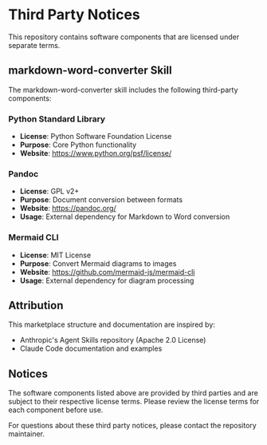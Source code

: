 # Third Party Notices

This repository contains software components that are licensed under separate terms.

## markdown-word-converter Skill

The markdown-word-converter skill includes the following third-party components:

### Python Standard Library
- **License**: Python Software Foundation License
- **Purpose**: Core Python functionality
- **Website**: https://www.python.org/psf/license/

### Pandoc
- **License**: GPL v2+
- **Purpose**: Document conversion between formats
- **Website**: https://pandoc.org/
- **Usage**: External dependency for Markdown to Word conversion

### Mermaid CLI
- **License**: MIT License
- **Purpose**: Convert Mermaid diagrams to images
- **Website**: https://github.com/mermaid-js/mermaid-cli
- **Usage**: External dependency for diagram processing

## Attribution

This marketplace structure and documentation are inspired by:
- Anthropic's Agent Skills repository (Apache 2.0 License)
- Claude Code documentation and examples

## Notices

The software components listed above are provided by third parties and are subject to their respective license terms. Please review the license terms for each component before use.

For questions about these third party notices, please contact the repository maintainer.